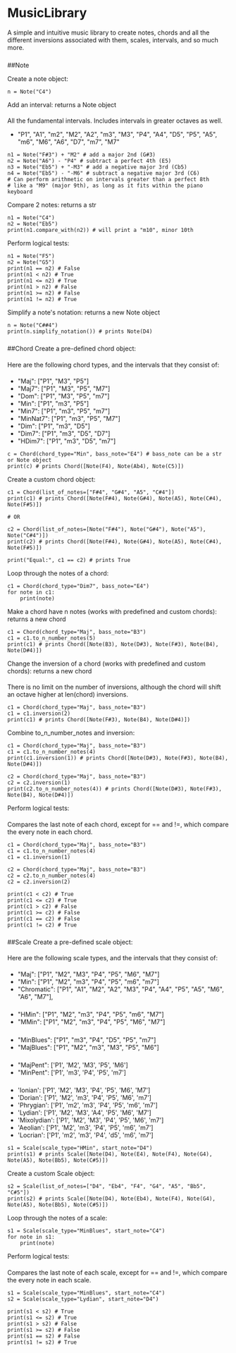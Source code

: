 # MusicLibrary
A simple and intuitive music library to create notes, chords and all the different inversions associated with them, scales, intervals, and so much more.
###
##Note

Create a note object:
```
n = Note("C4")
```
Add an interval: returns a Note object
####
All the fundamental intervals. Includes intervals in greater octaves as well. 
* "P1", "A1", "m2", "M2", "A2", "m3", "M3", "P4", "A4", "D5", "P5", "A5", "m6", "M6", "A6", "D7", "m7", "M7"
```
n1 = Note("F#3") + "M2" # add a major 2nd (G#3)
n2 = Note("A6") - "P4" # subtract a perfect 4th (E5)
n3 = Note("Eb5") + "-M3" # add a negative major 3rd (Cb5)
n4 = Note("Eb5") - "-M6" # subtract a negative major 3rd (C6)
# Can perform arithmetic on intervals greater than a perfect 8th
# like a "M9" (major 9th), as long as it fits within the piano keyboard
```
Compare 2 notes: returns a str
```
n1 = Note("C4")
n2 = Note("Eb5")
print(n1.compare_with(n2)) # will print a "m10", minor 10th
```
Perform logical tests:
```
n1 = Note("F5")
n2 = Note("G5")
print(n1 == n2) # False
print(n1 < n2) # True
print(n1 <= n2) # True
print(n1 > n2) # False
print(n1 >= n2) # False
print(n1 != n2) # True
```
Simplify a note's notation: returns a new Note object
```
n = Note("C##4")
print(n.simplify_notation()) # prints Note(D4)
```
###
##Chord
Create a pre-defined chord object:
####
Here are the following chord types, and the intervals that they consist of:
####
* "Maj": ["P1", "M3", "P5"]
* "Maj7": ["P1", "M3", "P5", "M7"]
* "Dom": ["P1", "M3", "P5", "m7"] 
* "Min": ["P1", "m3", "P5"]
* "Min7": ["P1", "m3", "P5", "m7"]
* "MinNat7": ["P1", "m3", "P5", "M7"]
* "Dim": ["P1", "m3", "D5"]
* "Dim7": ["P1", "m3", "D5", "D7"]
* "HDim7": ["P1", "m3", "D5", "m7"]
```
c = Chord(chord_type="Min", bass_note="E4") # bass_note can be a str or Note object
print(c) # prints Chord([Note(F4), Note(Ab4), Note(C5)])
```
Create a custom chord object:
```
c1 = Chord(list_of_notes=["F#4", "G#4", "A5", "C#4"])
print(c1) # prints Chord([Note(F#4), Note(G#4), Note(A5), Note(C#4), Note(F#5)])

# OR

c2 = Chord(list_of_notes=[Note("F#4"), Note("G#4"), Note("A5"), Note("C#4")])
print(c2) # prints Chord([Note(F#4), Note(G#4), Note(A5), Note(C#4), Note(F#5)])

print("Equal:", c1 == c2) # prints True
```

Loop through the notes of a chord:
```
c1 = Chord(chord_type="Dim7", bass_note="E4")
for note in c1:
    print(note)
```

Make a chord have n notes (works with predefined and custom chords): returns a new chord
```
c1 = Chord(chord_type="Maj", bass_note="B3")
c1 = c1.to_n_number_notes(5)
print(c1) # prints Chord([Note(B3), Note(D#3), Note(F#3), Note(B4), Note(D#4)])
```

Change the inversion of a chord (works with predefined and custom chords): returns a new chord
####
There is no limit on the number of inversions, although the chord will shift an octave higher at len(chord) inversions.
```
c1 = Chord(chord_type="Maj", bass_note="B3")
c1 = c1.inversion(2)
print(c1) # prints Chord([Note(F#3), Note(B4), Note(D#4)])
```

Combine to_n_number_notes and inversion:
```
c1 = Chord(chord_type="Maj", bass_note="B3")
c1 = c1.to_n_number_notes(4)
print(c1.inversion(1)) # prints Chord([Note(D#3), Note(F#3), Note(B4), Note(D#4)])

c2 = Chord(chord_type="Maj", bass_note="B3")
c2 = c2.inversion(1)
print(c2.to_n_number_notes(4)) # prints Chord([Note(D#3), Note(F#3), Note(B4), Note(D#4)])
```
Perform logical tests:
####
Compares the last note of each chord, except for == and !=, which compare the every note in each chord.
```
c1 = Chord(chord_type="Maj", bass_note="B3")
c1 = c1.to_n_number_notes(4)
c1 = c1.inversion(1)

c2 = Chord(chord_type="Maj", bass_note="B3")
c2 = c2.to_n_number_notes(4)
c2 = c2.inversion(2)

print(c1 < c2) # True
print(c1 <= c2) # True
print(c1 > c2) # False
print(c1 >= c2) # False
print(c1 == c2) # False
print(c1 != c2) # True
```

###
##Scale
Create a pre-defined scale object:
####
Here are the following scale types, and the intervals that they consist of:
####
* "Maj": ["P1", "M2", "M3", "P4", "P5", "M6", "M7"]
* "Min": ["P1", "M2", "m3", "P4", "P5", "m6", "m7"]
* "Chromatic": ["P1", "A1", "M2", "A2", "M3", "P4", "A4", "P5", "A5", "M6", "A6", "M7"],
#####
* "HMin": ["P1", "M2", "m3", "P4", "P5", "m6", "M7"]
* "MMin": ["P1", "M2", "m3", "P4", "P5", "M6", "M7"]
#####
* "MinBlues": ["P1", "m3", "P4", "D5", "P5", "m7"]
* "MajBlues": ["P1", "M2", "m3", "M3", "P5", "M6"]
#####
* "MajPent": ['P1', 'M2', 'M3',       'P5', 'M6']
* "MinPent": ['P1',       'm3', 'P4', 'P5',       'm7']
#####
* 'Ionian': ['P1', 'M2', 'M3', 'P4', 'P5', 'M6', 'M7']
* 'Dorian': ['P1', 'M2', 'm3', 'P4', 'P5', 'M6', 'm7']
* 'Phrygian': ['P1', 'm2', 'm3', 'P4', 'P5', 'm6', 'm7']
* 'Lydian': ['P1', 'M2', 'M3', 'A4', 'P5', 'M6', 'M7']
* 'Mixolydian': ['P1', 'M2', 'M3', 'P4', 'P5', 'M6', 'm7']
* 'Aeolian': ['P1', 'M2', 'm3', 'P4', 'P5', 'm6', 'm7']
* 'Locrian': ['P1', 'm2', 'm3', 'P4', 'd5', 'm6', 'm7']

```
s1 = Scale(scale_type="HMin", start_note="D4")
print(s1) # prints Scale([Note(D4), Note(E4), Note(F4), Note(G4), Note(A5), Note(Bb5), Note(C#5)])
```
Create a custom Scale object:
```
s2 = Scale(list_of_notes=["D4", "Eb4", "F4", "G4", "A5", "Bb5", "C#5"])
print(s2) # prints Scale([Note(D4), Note(Eb4), Note(F4), Note(G4), Note(A5), Note(Bb5), Note(C#5)])
```
Loop through the notes of a scale:
```
s1 = Scale(scale_type="MinBlues", start_note="C4")
for note in s1:
    print(note)
```

Perform logical tests:
####
Compares the last note of each scale, except for == and !=, which compare the every note in each scale.
```
s1 = Scale(scale_type="MinBlues", start_note="C4")
s2 = Scale(scale_type="Lydian", start_note="D4")

print(s1 < s2) # True
print(s1 <= s2) # True
print(s1 > s2) # False
print(s1 >= s2) # False
print(s1 == s2) # False
print(s1 != s2) # True
```